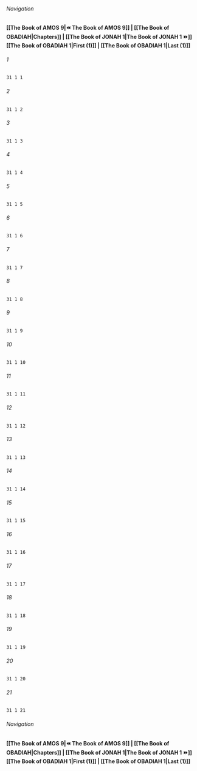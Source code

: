 
###### Navigation
**[[The Book of AMOS 9|⏪ The Book of AMOS 9]] | [[The Book of OBADIAH|Chapters]] | [[The Book of JONAH 1|The Book of JONAH 1 ⏩]]**
**[[The Book of OBADIAH 1|First (1)]] | [[The Book of OBADIAH 1|Last (1)]]**

###### 1
``` verse
31 1 1 
```
###### 2
``` verse
31 1 2 
```
###### 3
``` verse
31 1 3 
```
###### 4
``` verse
31 1 4 
```
###### 5
``` verse
31 1 5 
```
###### 6
``` verse
31 1 6 
```
###### 7
``` verse
31 1 7 
```
###### 8
``` verse
31 1 8 
```
###### 9
``` verse
31 1 9 
```
###### 10
``` verse
31 1 10 
```
###### 11
``` verse
31 1 11 
```
###### 12
``` verse
31 1 12 
```
###### 13
``` verse
31 1 13 
```
###### 14
``` verse
31 1 14 
```
###### 15
``` verse
31 1 15 
```
###### 16
``` verse
31 1 16 
```
###### 17
``` verse
31 1 17 
```
###### 18
``` verse
31 1 18 
```
###### 19
``` verse
31 1 19 
```
###### 20
``` verse
31 1 20 
```
###### 21
``` verse
31 1 21 
```

###### Navigation
**[[The Book of AMOS 9|⏪ The Book of AMOS 9]] | [[The Book of OBADIAH|Chapters]] | [[The Book of JONAH 1|The Book of JONAH 1 ⏩]]**
**[[The Book of OBADIAH 1|First (1)]] | [[The Book of OBADIAH 1|Last (1)]]**

